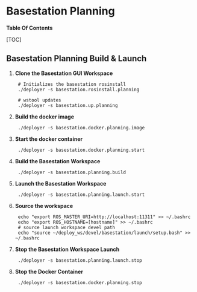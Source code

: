 # Basestation Planning

**Table Of Contents**

[TOC]


## Basestation Planning Build & Launch

1. **Clone the Basestation GUI Workspace**

        # Initializes the basestation rosinstall
        ./deployer -s basestation.rosinstall.planning

        # wstool updates
        ./deployer -s basestation.up.planning


2. **Build the docker image**

        ./deployer -s basestation.docker.planning.image

3. **Start the docker container**

        ./deployer -s basestation.docker.planning.start

4. **Build the Basestation Workspace**

        ./deployer -s basestation.planning.build

5. **Launch the Basestation Workspace**

        ./deployer -s basestation.planning.launch.start

6. **Source the workspace**

        echo "export ROS_MASTER_URI=http://localhost:11311" >> ~/.bashrc
        echo "export ROS_HOSTNAME=[hostname]" >> ~/.bashrc
        # source launch workspace devel path
        echo "source ~/deploy_ws/devel/basestation/launch/setup.bash" >> ~/.bashrc

7. **Stop the Basestation Workspace Launch**

        ./deployer -s basestation.planning.launch.stop

8. **Stop the Docker Container**

        ./deployer -s basestation.docker.planning.stop
